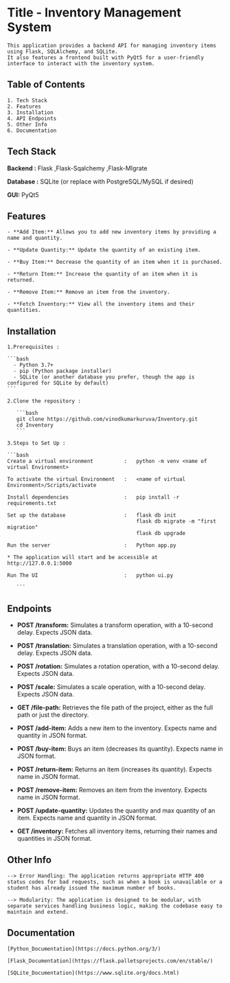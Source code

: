 # Title -  Inventory Management System

    This application provides a backend API for managing inventory items using Flask, SQLAlchemy, and SQLite. 
    It also features a frontend built with PyQt5 for a user-friendly interface to interact with the inventory system.
    
## Table of Contents
    1. Tech Stack 
    2. Features
    3. Installation
    4. API Endpoints
    5. Other Info
    6. Documentation

## Tech Stack

**Backend   :** Flask ,Flask-Sqalchemy ,Flask-MIgrate

**Database  :** SQLite (or replace with PostgreSQL/MySQL if desired)

**GUI:** PyQt5


## Features
    - **Add Item:** Allows you to add new inventory items by providing a name and quantity.
    
    - **Update Quantity:** Update the quantity of an existing item.
    
    - **Buy Item:** Decrease the quantity of an item when it is purchased.
    
    - **Return Item:** Increase the quantity of an item when it is returned.
    
    - **Remove Item:** Remove an item from the inventory.

    - **Fetch Inventory:** View all the inventory items and their quantities.
    
## Installation

    1.Prerequisites :
    
    ```bash
      - Python 3.7+
      - pip (Python package installer)
      - SQLite (or another database you prefer, though the app is configured for SQLite by default)
    ```
    
    2.Clone the repository :
    
       ```bash
       git clone https://github.com/vinodkumarkuruva/Inventory.git
       cd Inventory
       ```
    
    3.Steps to Set Up :
    
    ```bash
    Create a virtual environment          :   python -m venv <name of virtual Environment> 
     	
    To activate the virtual Environment   :   <name of virtual Environment>/Scripts/activate 
     
    Install dependencies                  :   pip install -r requirements.txt
     
    Set up the database                   :   flask db init 
                                              flask db migrate -m "first migration"
                                              flask db upgrade
     
    Run the server                        :   Python app.py  
     
    * The application will start and be accessible at http://127.0.0.1:5000
    
    Run The UI                            :   python ui.py
    
       ```


## Endpoints
- **POST /transform:**  Simulates a transform operation, with a 10-second delay. Expects JSON data.

- **POST /translation:** Simulates a translation operation, with a 10-second delay. Expects JSON data.

- **POST /rotation:** Simulates a rotation operation, with a 10-second delay. Expects JSON data.

- **POST /scale:** Simulates a scale operation, with a 10-second delay. Expects JSON data.

- **GET /file-path:** Retrieves the file path of the project, either as the full path or just the directory.

- **POST /add-item:** Adds a new item to the inventory. Expects name and quantity in JSON format.

- **POST /buy-item:** Buys an item (decreases its quantity). Expects name in JSON format.

- **POST /return-item:** Returns an item (increases its quantity). Expects name in JSON format.

- **POST /remove-item:** Removes an item from the inventory. Expects name in JSON format.

- **POST /update-quantity:** Updates the quantity and max quantity of an item. Expects name and quantity in JSON format.

- **GET /inventory:** Fetches all inventory items, returning their names and quantities in JSON format.


## Other Info


    --> Error Handling: The application returns appropriate HTTP 400 status codes for bad requests, such as when a book is unavailable or a student has already issued the maximum number of books.

    --> Modularity: The application is designed to be modular, with separate services handling business logic, making the codebase easy to maintain and extend.
## Documentation
    
    [Python_Documentation](https://docs.python.org/3/)
    
    [Flask_Documentation](https://flask.palletsprojects.com/en/stable/)
    
    [SQLite_Documentation](https://www.sqlite.org/docs.html)


